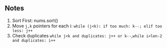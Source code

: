 ## Notes 
1. Sort First: nums.sort() 
2. Move `j,k` pointers for each i:
   `while (j<k): if too much: k--; elif too less: j++`
3. Check duplicates `while j<k and duplicates: j++ or k--`,`while i<len-2 and duplicates: i++` 
